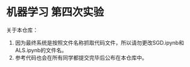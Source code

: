 # 机器学习 第四次实验

关于本仓库：

1. 因为最终系统是按照文件名称抓取代码文件，所以请勿更改SGD.ipynb和ALS.ipynb的文件名。
2. 参考代码也会在所有同学都提交完毕后公布在本仓库中。
